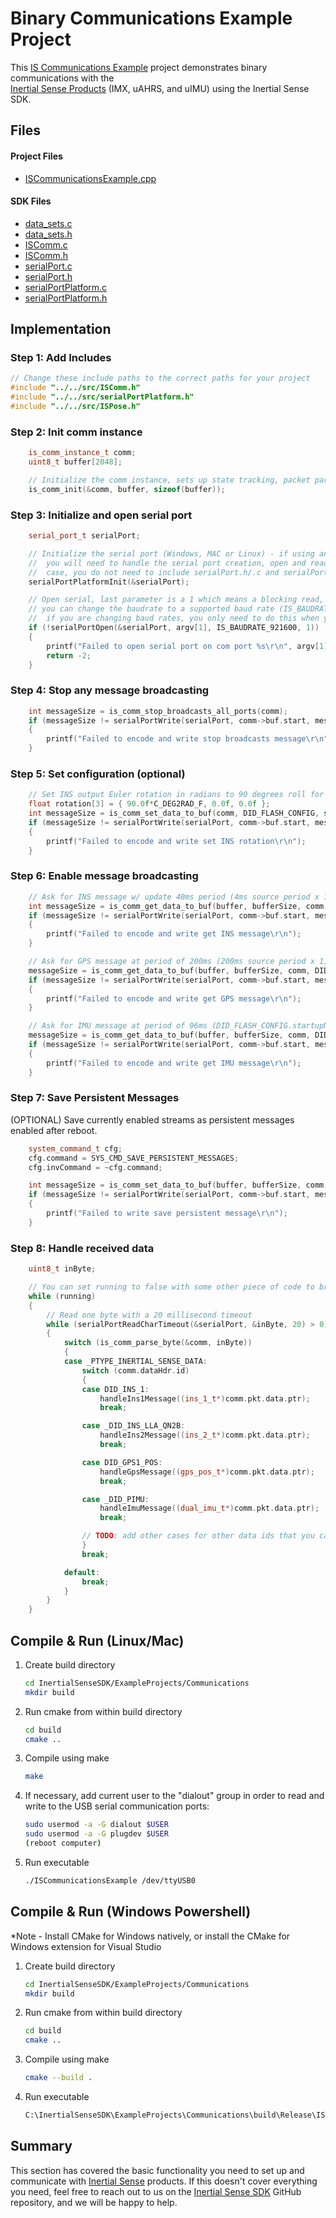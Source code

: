 # Binary Communications Example Project

This [IS Communications Example](https://github.com/inertialsense/InertialSenseSDK/tree/release/ExampleProjects/Communications) project demonstrates binary communications with the<br>
<a href="https://inertialsense.com/products">Inertial Sense Products</a> (IMX, uAHRS, and uIMU) using the Inertial Sense SDK.

## Files

#### Project Files

* [ISCommunicationsExample.cpp](https://github.com/inertialsense/InertialSenseSDK/tree/release/ExampleProjects/Communications/ISCommunicationsExample.cpp)

#### SDK Files

* [data_sets.c](https://github.com/inertialsense/inertial-sense-sdk/blob/main/src/data_sets.c)
* [data_sets.h](https://github.com/inertialsense/inertial-sense-sdk/blob/main/src/data_sets.h)
* [ISComm.c](https://github.com/inertialsense/inertial-sense-sdk/blob/main/src/ISComm.c)
* [ISComm.h](https://github.com/inertialsense/inertial-sense-sdk/blob/main/src/ISComm.h)
* [serialPort.c](https://github.com/inertialsense/inertial-sense-sdk/blob/main/src/serialPort.c)
* [serialPort.h](https://github.com/inertialsense/inertial-sense-sdk/blob/main/src/serialPort.h)
* [serialPortPlatform.c](https://github.com/inertialsense/inertial-sense-sdk/blob/main/src/serialPortPlatform.c)
* [serialPortPlatform.h](https://github.com/inertialsense/inertial-sense-sdk/blob/main/src/serialPortPlatform.h)


## Implementation

### Step 1: Add Includes

```C++
// Change these include paths to the correct paths for your project
#include "../../src/ISComm.h"
#include "../../src/serialPortPlatform.h"
#include "../../src/ISPose.h"
```

### Step 2: Init comm instance

```C++
	is_comm_instance_t comm;
	uint8_t buffer[2048];

	// Initialize the comm instance, sets up state tracking, packet parsing, etc.
	is_comm_init(&comm, buffer, sizeof(buffer));
```

### Step 3: Initialize and open serial port

```C++
	serial_port_t serialPort;

	// Initialize the serial port (Windows, MAC or Linux) - if using an embedded system like Arduino,
	//  you will need to handle the serial port creation, open and reads yourself. In this
	//  case, you do not need to include serialPort.h/.c and serialPortPlatform.h/.c in your project.
	serialPortPlatformInit(&serialPort);

	// Open serial, last parameter is a 1 which means a blocking read, you can set as 0 for non-blocking
	// you can change the baudrate to a supported baud rate (IS_BAUDRATE_*), make sure to reboot the IMX
	//  if you are changing baud rates, you only need to do this when you are changing baud rates.
	if (!serialPortOpen(&serialPort, argv[1], IS_BAUDRATE_921600, 1))
	{
		printf("Failed to open serial port on com port %s\r\n", argv[1]);
		return -2;
	}
```

### Step 4: Stop any message broadcasting

```c++
	int messageSize = is_comm_stop_broadcasts_all_ports(comm);
	if (messageSize != serialPortWrite(serialPort, comm->buf.start, messageSize))
	{
		printf("Failed to encode and write stop broadcasts message\r\n");
	}
```

### Step 5: Set configuration (optional)

```C++
	// Set INS output Euler rotation in radians to 90 degrees roll for mounting
	float rotation[3] = { 90.0f*C_DEG2RAD_F, 0.0f, 0.0f };
	int messageSize = is_comm_set_data_to_buf(comm, DID_FLASH_CONFIG, sizeof(float) * 3, offsetof(nvm_flash_cfg_t, insRotation), rotation);
	if (messageSize != serialPortWrite(serialPort, comm->buf.start, messageSize))
	{
		printf("Failed to encode and write set INS rotation\r\n");
	}
```

### Step 6: Enable message broadcasting

```C++
	// Ask for INS message w/ update 40ms period (4ms source period x 10).  Set data rate to zero to disable broadcast and pull a single packet.
	int messageSize = is_comm_get_data_to_buf(buffer, bufferSize, comm, DID_INS_1, 0, 0, 10);
	if (messageSize != serialPortWrite(serialPort, comm->buf.start, messageSize))
	{
		printf("Failed to encode and write get INS message\r\n");
	}

	// Ask for GPS message at period of 200ms (200ms source period x 1).  Size and offset can be left at 0 unless you want to just pull a specific field from a data set.
	messageSize = is_comm_get_data_to_buf(buffer, bufferSize, comm, DID_GPS1_POS, 0, 0, 1);
	if (messageSize != serialPortWrite(serialPort, comm->buf.start, messageSize))
	{
		printf("Failed to encode and write get GPS message\r\n");
	}

	// Ask for IMU message at period of 96ms (DID_FLASH_CONFIG.startupNavDtMs source period x 6).  This could be as high as 1000 times a second (period multiple of 1)
	messageSize = is_comm_get_data_to_buf(buffer, bufferSize, comm, DID_IMU, 0, 0, 6);
	if (messageSize != serialPortWrite(serialPort, comm->buf.start, messageSize))
	{
		printf("Failed to encode and write get IMU message\r\n");
	}
```

### Step 7: Save Persistent Messages

(OPTIONAL) Save currently enabled streams as persistent messages enabled after reboot.

```c++
   	system_command_t cfg;
	cfg.command = SYS_CMD_SAVE_PERSISTENT_MESSAGES;
	cfg.invCommand = ~cfg.command;

	int messageSize = is_comm_set_data_to_buf(buffer, bufferSize, comm, DID_SYS_CMD, 0, 0, &cfg);
	if (messageSize != serialPortWrite(serialPort, comm->buf.start, messageSize))
	{
		printf("Failed to write save persistent message\r\n");
	}
```

### Step 8: Handle received data

```C++
	uint8_t inByte;

	// You can set running to false with some other piece of code to break out of the loop and end the program
	while (running)
	{
		// Read one byte with a 20 millisecond timeout
		while (serialPortReadCharTimeout(&serialPort, &inByte, 20) > 0)
		{
			switch (is_comm_parse_byte(&comm, inByte))
			{
			case _PTYPE_INERTIAL_SENSE_DATA:
				switch (comm.dataHdr.id)
				{
				case DID_INS_1:
					handleIns1Message((ins_1_t*)comm.pkt.data.ptr);
					break;

				case _DID_INS_LLA_QN2B:
					handleIns2Message((ins_2_t*)comm.pkt.data.ptr);
					break;

				case DID_GPS1_POS:
					handleGpsMessage((gps_pos_t*)comm.pkt.data.ptr);
					break;

				case _DID_PIMU:
					handleImuMessage((dual_imu_t*)comm.pkt.data.ptr);
					break;

				// TODO: add other cases for other data ids that you care about
				}
				break;

			default:
				break;
			}
		}
	}
```

## Compile & Run (Linux/Mac)

1. Create build directory
   ``` bash
   cd InertialSenseSDK/ExampleProjects/Communications
   mkdir build
   ```
2. Run cmake from within build directory
   ``` bash
   cd build
   cmake ..
   ```
3. Compile using make
   ``` bash
   make
   ```
4. If necessary, add current user to the "dialout" group in order to read and write to the USB serial communication ports:
   ```bash
   sudo usermod -a -G dialout $USER
   sudo usermod -a -G plugdev $USER
   (reboot computer)
   ```
5. Run executable
   ``` bash
   ./ISCommunicationsExample /dev/ttyUSB0
   ```
## Compile & Run (Windows Powershell)
*Note - Install CMake for Windows natively, or install the CMake for Windows extension for Visual Studio

1. Create build directory
   ``` bash
   cd InertialSenseSDK/ExampleProjects/Communications
   mkdir build
   ```
2. Run cmake from within build directory
   ``` bash
   cd build
   cmake ..
   ```
3. Compile using make
   ``` bash
   cmake --build .
   ```

4. Run executable
   ``` bash
   C:\InertialSenseSDK\ExampleProjects\Communications\build\Release\ISCommunicationsExample.exe COM3
   ```

## Summary

This section has covered  the basic functionality you need to set up and communicate with <a href="https://inertialsense.com">Inertial Sense</a> products.  If this doesn't cover everything you need, feel free to reach out to us on the <a href="https://github.com/inertialsense/InertialSenseSDK">Inertial Sense SDK</a> GitHub repository, and we will be happy to help.
